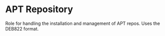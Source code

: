 # APT Repository
Role for handling the installation and management of APT repos. Uses the DEB822 format.

<!--TOC-->
<!--ENDTOC-->

<!--ROLEVARS-->
<!--ENDROLEVARS-->
